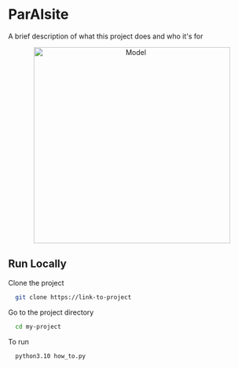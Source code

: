 # ParAIsite 

A brief description of what this project does and who it's for

<div align="center">
<img src="https://github.com/liudakl/fine_tuning_papers/blob/main/paper/ParAIsite.png?raw=true" alt="Model" width="400" height="400">
</div>


## Run Locally

Clone the project

```bash
  git clone https://link-to-project
```

Go to the project directory

```bash
  cd my-project
```

To run 

```bash
  python3.10 how_to.py
```

